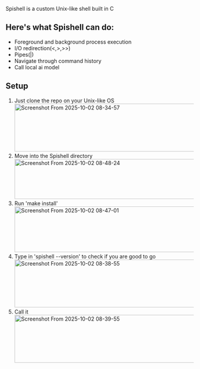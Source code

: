 Spishell is a custom Unix-like shell built in C 
## Here's what Spishell can do:

* Foreground and background process execution
* I/O redirection(<,>,>>)
* Pipes(|)
* Navigate through command history
* Call local ai model


## Setup

1. Just clone the repo on your Unix-like OS
   <img width="808" height="128" alt="Screenshot From 2025-10-02 08-34-57" src="https://github.com/user-attachments/assets/85325d5f-f186-4b4a-aff5-fec65e83bbe7" />
2. Move into the Spishell directory
   <img width="821" height="107" alt="Screenshot From 2025-10-02 08-48-24" src="https://github.com/user-attachments/assets/f31fd1fd-1bf1-4f12-9bd4-dcc7130a0f17" />
4. Run 'make install'
   <img width="836" height="122" alt="Screenshot From 2025-10-02 08-47-01" src="https://github.com/user-attachments/assets/00486124-497c-4c4e-b0c7-f3e21754df80" />
5. Type in 'spishell --version' to check if you are good to go
   <img width="808" height="128" alt="Screenshot From 2025-10-02 08-38-55" src="https://github.com/user-attachments/assets/04e484bd-304a-4ddd-aa47-b3ccf49757e0" />
6. Call it
   <img width="808" height="128" alt="Screenshot From 2025-10-02 08-39-55" src="https://github.com/user-attachments/assets/fc0dc68c-406a-4ea0-8829-9961e7770090" />





